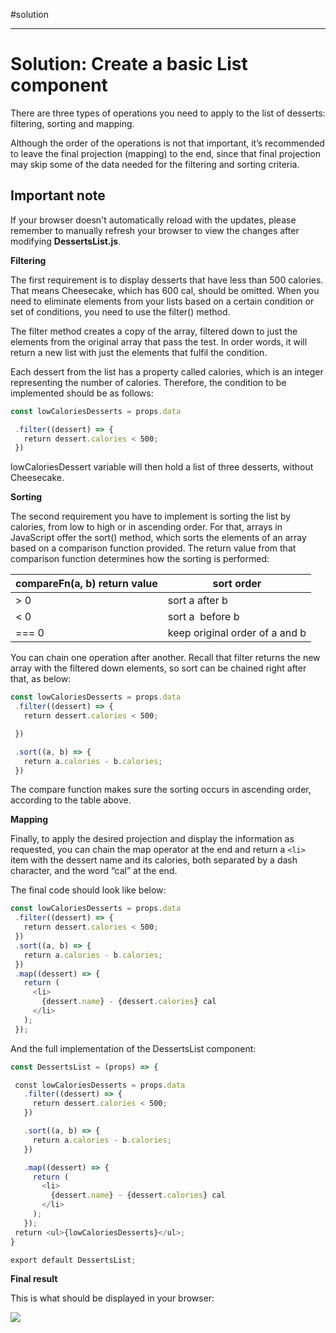 #solution
___
# Solution: Create a basic List component

There are three types of operations you need to apply to the list of desserts: filtering, sorting and mapping. 

Although the order of the operations is not that important, it’s recommended to leave the final projection (mapping) to the end, since that final projection may skip some of the data needed for the filtering and sorting criteria.

## Important note

If your browser doesn't automatically reload with the updates, please remember to manually refresh your browser to view the changes after modifying **DessertsList.js**.

**Filtering**

The first requirement is to display desserts that have less than 500 calories. That means Cheesecake, which has 600 cal, should be omitted. When you need to eliminate elements from your lists based on a certain condition or set of conditions, you need to use the filter() method.

The filter method creates a copy of the array, filtered down to just the elements from the original array that pass the test. In order words, it will return a new list with just the elements that fulfil the condition.

Each dessert from the list has a property called calories, which is an integer representing the number of calories. Therefore, the condition to be implemented should be as follows:

```jsx
const lowCaloriesDesserts = props.data 

 .filter((dessert) => { 
   return dessert.calories < 500; 
 })
```

lowCaloriesDessert variable will then hold a list of three desserts, without Cheesecake.

**Sorting**

The second requirement you have to implement is sorting the list by calories, from low to high or in ascending order. For that, arrays in JavaScript offer the sort() method, which sorts the elements of an array based on a comparison function provided. The return value from that comparison function determines how the sorting is performed:

|compareFn(a, b) return value|**sort order**|
|---|---|
|> 0|sort a after b|
|< 0|sort a  before b|
|=== 0|keep original order of a and b|

You can chain one operation after another. Recall that filter returns the new array with the filtered down elements, so sort can be chained right after that, as below:

```jsx
const lowCaloriesDesserts = props.data 
 .filter((dessert) => { 
   return dessert.calories < 500; 

 }) 

 .sort((a, b) => { 
   return a.calories - b.calories; 
 }) 
```
The compare function makes sure the sorting occurs in ascending order, according to the table above.

**Mapping**

Finally, to apply the desired projection and display the information as requested, you can chain the map operator at the end and return a `<li>` item with the dessert name and its calories, both separated by a dash character, and the word “cal” at the end.

The final code should look like below:
```jsx
const lowCaloriesDesserts = props.data 
 .filter((dessert) => { 
   return dessert.calories < 500; 
 }) 
 .sort((a, b) => { 
   return a.calories - b.calories; 
 }) 
 .map((dessert) => { 
   return ( 
     <li> 
       {dessert.name} - {dessert.calories} cal 
     </li> 
   ); 
 });
```

And the full implementation of the DessertsList component:

```jsx
const DessertsList = (props) => {

 const lowCaloriesDesserts = props.data
   .filter((dessert) => {
     return dessert.calories < 500;
   })

   .sort((a, b) => { 
     return a.calories - b.calories; 
   })

   .map((dessert) => { 
     return ( 
       <li>
         {dessert.name} - {dessert.calories} cal 
       </li> 
     ); 
   }); 
 return <ul>{lowCaloriesDesserts}</ul>; 
}

export default DessertsList;
```

**Final result**

This is what should be displayed in your browser:

![](https://d3c33hcgiwev3.cloudfront.net/imageAssetProxy.v1/IVHuNl-yQYaglnv_Mt8xkA_2c041be4c66f45cfb4004f1374c153e1_image1.png?expiry=1696723200000&hmac=k0YSPu8At07OdQXLWt14bQ4_TnSFu6e9JHy-1e2HJig)